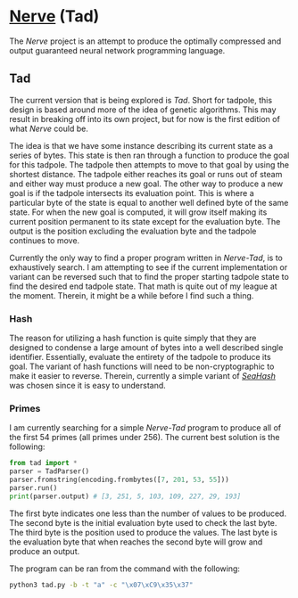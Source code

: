 # [Nerve](https://tkellehe.github.io/nerve) (Tad)

The _Nerve_ project is an attempt to produce the optimally compressed and output guaranteed neural network programming language.

## Tad

The current version that is being explored is _Tad_. Short for tadpole, this design is based around more of the idea of genetic algorithms.
This may result in breaking off into its own project, but for now is the first edition of what _Nerve_ could be.

The idea is that we have some instance describing its current state as a series of bytes.
This state is then ran through a function to produce the goal for this tadpole.
The tadpole then attempts to move to that goal by using the shortest distance.
The tadpole either reaches its goal or runs out of steam and either way must produce a new goal.
The other way to produce a new goal is if the tadpole intersects its evaluation point.
This is where a particular byte of the state is equal to another well defined byte of the same state.
For when the new goal is computed, it will grow itself making its current position permanent to its state except for the evaluation byte.
The output is the position excluding the evaluation byte and the tadpole continues to move.

Currently the only way to find a proper program written in _Nerve-Tad_, is to exhaustively search.
I am attempting to see if the current implementation or variant can be reversed such that to find the proper starting tadpole state to find the desired end tadpole state.
That math is quite out of my league at the moment. Therein, it might be a while before I find such a thing.

### Hash

The reason for utilizing a hash function is quite simply that they are designed to condense a large amount of bytes into a well described single identifier.
Essentially, evaluate the entirety of the tadpole to produce its goal.
The variant of hash functions will need to be non-cryptographic to make it easier to reverse.
Therein, currently a simple variant of [_SeaHash_](http://ticki.github.io/blog/seahash-explained/) was chosen since it is easy to understand.

### Primes

I am currently searching for a simple _Nerve-Tad_ program to produce all of the first 54 primes (all primes under 256). The current best solution is the following:

```python
from tad import *
parser = TadParser()
parser.fromstring(encoding.frombytes([7, 201, 53, 55]))
parser.run()
print(parser.output) # [3, 251, 5, 103, 109, 227, 29, 193]
```

The first byte indicates one less than the number of values to be produced.
The second byte is the initial evaluation byte used to check the last byte.
The third byte is the position used to produce the values.
The last byte is the evaluation byte that when reaches the second byte will grow and produce an output.

The program can be ran from the command with the following:
```bash
python3 tad.py -b -t "a" -c "\x07\xC9\x35\x37"
```